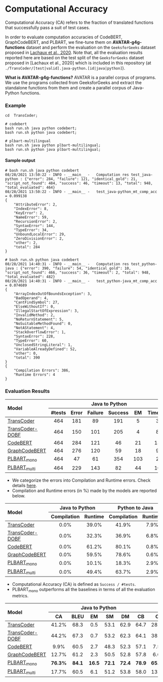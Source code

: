 # Computational Accuracy

Computational Accuracy (CA) refers to the fraction of translated functions that successfully pass a suit of test cases.

In order to evaluate computation accuracies of CodeBERT, GraphCodeBERT, and PLBART, we fine-tune them on 
**AVATAR-g4g-functions** dataset and perform the evaluation on the `GeeksforGeeks` dataset proposed in 
[Lachaux et al., 2020](https://arxiv.org/pdf/2006.03511.pdf). Note that, all the evaluation results reported here are 
based on the test split of the `GeeksforGeeks` dataset proposed in [Lachaux et al., 2020] which is included in this 
repository (at `./TransCoder/[test|valid].java-python.[id|java|python]`).

**What is AVATAR-g4g-functions?** AVATAR is a parallel corpus of programs. We use the programs collected from 
GeeksforGeeks and extract the standalone functions from them and create a parallel corpus of Java-Python functions.
 

### Example

```
cd  TransCoder;

# codebert
bash run.sh java python codebert;
bash run.sh python java codebert;

# plbart-multilingual
bash run.sh java python plbart-multilingual;
bash run.sh python java plbart-multilingual;
```

#### Sample output

```
# bash run.sh java python codebert
08/28/2021 13:50:22 - INFO - __main__ -   Computation res test_java-python : {"error": 284, "failure": 121, "identical_gold": 21, "script_not_found": 484, "success": 46, "timeout": 13, "total": 948, "total_evaluated": 464}
08/28/2021 13:50:22 - INFO - __main__ -   test_java-python_mt_comp_acc = 0.099138
{
    "AttributeError": 2,
    "IndexError": 8,
    "KeyError": 2,
    "NameError": 59,
    "RecursionError": 2,
    "SyntaxError": 144,
    "TypeError": 34,
    "UnboundLocalError": 29,
    "ZeroDivisionError": 2,
    "other": 2,
    "total": 284
}

# bash run.sh python java codebert
08/28/2021 14:40:31 - INFO - __main__ -   Computation res test_python-java : {"error": 390, "failure": 54, "identical_gold": 10, "script_not_found": 466, "success": 36, "timeout": 2, "total": 948, "total_evaluated": 482}
08/28/2021 14:40:31 - INFO - __main__ -   test_python-java_mt_comp_acc = 0.074689
{
    "ArrayIndexOutOfBoundsException": 3,
    "BadOperand": 4,
    "CantFindSymbol": 27,
    "ElseWithoutIf": 0,
    "IllegalStartOfExpression": 3,
    "InvalidMethod": 2,
    "NoReturnStatement": 5,
    "NoSuitableMethodFound": 0,
    "NotAStatement": 4,
    "StackOverflowError": 1,
    "SyntaxError": 228,
    "TypeError": 60,
    "UnclosedStringLiteral": 1,
    "VariableAlreadyDefined": 52,
    "other": 0,
    "total": 390
}
{
    "Compilation Errors": 386,
    "Runtime Errors": 4
}
```


### Evaluation Results

<table>
    <thead>
        <tr>
            <th rowspan=2 align ="left">Model</th>
            <th colspan=6 align ="center">Java to Python</th>
            <th colspan=6 align ="center">Python to Java</th>
        </tr>
        <tr>
            <th align ="center">#tests</th>
            <th align ="center">Error</th>
            <th align ="center">Failure</th>
            <th align ="center">Success</th>
            <th align ="center">EM</th>
            <th align ="center">Timeout</th>
            <th align ="center">#tests</th>
            <th align ="center">Error</th>
            <th align ="center">Failure</th>
            <th align ="center">Success</th>
            <th align ="center">EM</th>
            <th align ="center">Timeout</th>
        </tr>
    </thead>
    <tbody>
        <tr>
            <td><a href="https://arxiv.org/pdf/2006.03511.pdf" target="_blank">TransCoder</a></td>
            <td align ="center">464</td>
            <td align ="center">181</td>
            <td align ="center">89</td>
            <td align ="center">191</td>
            <td align ="center">5</td>
            <td align ="center">3</td>
            <td align ="center">482</td>
            <td align ="center">240</td>
            <td align ="center">97</td>
            <td align ="center">139</td>
            <td align ="center">0</td>
            <td align ="center">6</td>
        </tr>
        <tr>
            <td><a href="https://arxiv.org/pdf/2102.07492.pdf" target="_blank">TransCoder-DOBF</a></td>
            <td align ="center">464</td>
            <td align ="center">150</td>
            <td align ="center">101</td>
            <td align ="center">205</td>
            <td align ="center">4</td>
            <td align ="center">8</td>
            <td align ="center">482</td>
            <td align ="center">211</td>
            <td align ="center">83</td>
            <td align ="center">185</td>
            <td align ="center">1</td>
            <td align ="center">3</td>
        </tr>
        <tr>
            <td><a href="https://arxiv.org/pdf/2002.08155.pdf" target="_blank">CodeBERT</a></td>
            <td align ="center">464</td>
            <td align ="center">284</td>
            <td align ="center">121</td>
            <td align ="center">46</td>
            <td align ="center">21</td>
            <td align ="center">13</td>
            <td align ="center">482</td>
            <td align ="center">390</td>
            <td align ="center">54</td>
            <td align ="center">36</td>
            <td align ="center">10</td>
            <td align ="center">2</td>
        </tr>
        <tr>
            <td><a href="https://arxiv.org/pdf/2009.08366.pdf" target="_blank">GraphCodeBERT</a></td>
            <td align ="center">464</td>
            <td align ="center">276</td>
            <td align ="center">120</td>
            <td align ="center">59</td>
            <td align ="center">18</td>
            <td align ="center">9</td>
            <td align ="center">482</td>
            <td align ="center">382</td>
            <td align ="center">63</td>
            <td align ="center">32</td>
            <td align ="center">9</td>
            <td align ="center">5</td>
        </tr>
        <tr>
            <td><a href="https://arxiv.org/pdf/2103.06333.pdf" target="_blank">PLBART<sub>mono</sub></a></td>
            <td align ="center">464</td>
            <td align ="center">47</td>
            <td align ="center">61</td>
            <td align ="center">354</td>
            <td align ="center">103</td>
            <td align ="center">2</td>
            <td align ="center">482</td>
            <td align ="center">102</td>
            <td align ="center">60</td>
            <td align ="center">317</td>
            <td align ="center">103</td>
            <td align ="center">3</td>
        </tr>
        <tr>
            <td><a href="https://arxiv.org/pdf/2103.06333.pdf" target="_blank">PLBART<sub>multi</sub></a></td>
            <td align ="center">464</td>
            <td align ="center">229</td>
            <td align ="center">143</td>
            <td align ="center">82</td>
            <td align ="center">44</td>
            <td align ="center">10</td>
            <td align ="center">482</td>
            <td align ="center">321</td>
            <td align ="center">93</td>
            <td align ="center">66</td>
            <td align ="center">36</td>
            <td align ="center">2</td>
        </tr>
    </tbody>
</table>  

- We categorize the errors into Compilation and Runtime errors. Check details 
[here](https://github.com/wasiahmad/AVATAR/blob/main/evaluation/TransCoder/classify_errors.py).
- Compilation and Runtime errors (in %) made by the models are reported below.

<table>
    <thead>
        <tr>
            <th rowspan=2 align ="left">Model</th>
            <th colspan=2 align ="center">Java to Python</th>
            <th colspan=2 align ="center">Python to Java</th>
        </tr>
        <tr>
            <th align ="center">Compilation</th>
            <th align ="center">Runtime</th>
            <th align ="center">Compilation</th>
            <th align ="center">Runtime</th>
        </tr>
    </thead>
    <tbody>
        <tr>
            <td><a href="https://arxiv.org/pdf/2006.03511.pdf" target="_blank">TransCoder</a></td>
            <td align ="center">0.0%</td>
            <td align ="center">39.0%</td>
            <td align ="center">41.9%</td>
            <td align ="center">7.9%</td>
        </tr>
        <tr>
            <td><a href="https://arxiv.org/pdf/2102.07492.pdf" target="_blank">TransCoder-DOBF</a></td>
            <td align ="center">0.0%</td>
            <td align ="center">32.3%</td>
            <td align ="center">36.9%</td>
            <td align ="center">6.8%</td>
        </tr>
        <tr>
            <td><a href="https://arxiv.org/pdf/2002.08155.pdf" target="_blank">CodeBERT</a></td>
            <td align ="center">0.0%</td>
            <td align ="center">61.2%</td>
            <td align ="center">80.1%</td>
            <td align ="center">0.8%</td>
        </tr>
        <tr>
            <td><a href="https://arxiv.org/pdf/2009.08366.pdf" target="_blank">GraphCodeBERT</a></td>
            <td align ="center">0.0%</td>
            <td align ="center">59.5%</td>
            <td align ="center">78.6%</td>
            <td align ="center">0.6%</td>
        </tr>
        <tr>
            <td><a href="https://arxiv.org/pdf/2103.06333.pdf" target="_blank">PLBART<sub>mono</sub></a></td>
            <td align ="center">0.0%</td>
            <td align ="center">10.1%</td>
            <td align ="center">18.3%</td>
            <td align ="center">2.9%</td>
        </tr>
        <tr>
            <td><a href="https://arxiv.org/pdf/2103.06333.pdf" target="_blank">PLBART<sub>multi</sub></a></td>
            <td align ="center">0.0%</td>
            <td align ="center">49.4%</td>
            <td align ="center">63.7%</td>
            <td align ="center">2.9%</td>
        </tr>
    </tbody>
</table> 

- Computational Accuracy (CA) is defined as `Success / #tests`.
- PLBART<sub>mono</sub> outperforms all the baselines in terms of all the evaluation metrics.

<table>
    <thead>
        <tr>
            <th rowspan=2 align ="left">Model</th>
            <th colspan=6 align ="center">Java to Python</th>
            <th colspan=6 align ="center">Python to Java</th>
        </tr>
        <tr>
            <th align ="center">CA</th>
            <th align ="center">BLEU</th>
            <th align ="center">EM</th>
            <th align ="center">SM</th>
            <th align ="center">DM</th>
            <th align ="center">CB</th>
            <th align ="center">CA</th>
            <th align ="center">BLEU</th>
            <th align ="center">EM</th>
            <th align ="center">SM</th>
            <th align ="center">DM</th>
            <th align ="center">CB</th>
        </tr>
    </thead>
    <tbody>
        <tr>
            <td><a href="https://arxiv.org/pdf/2006.03511.pdf" target="_blank">TransCoder</a></td>
            <td align ="center">41.2%</td>
            <td align ="center">68.3</td>
            <td align ="center">0.5</td>
            <td align ="center">53.1</td>
            <td align ="center">62.9</td>
            <td align ="center">64.7</td>
            <td align ="center">28.8%</td>
            <td align ="center">55.5</td>
            <td align ="center">0.0</td>
            <td align ="center">61.3</td>
            <td align ="center">60.5</td>
            <td align ="center">62.1</td>
        </tr>
        <tr>
            <td><a href="https://arxiv.org/pdf/2102.07492.pdf" target="_blank">TransCoder-DOBF</a></td>
            <td align ="center">44.2%</td>
            <td align ="center">67.3</td>
            <td align ="center">0.7</td>
            <td align ="center">53.2</td>
            <td align ="center">62.3</td>
            <td align ="center">64.1</td>
            <td align ="center">38.4%</td>
            <td align ="center">63.6</td>
            <td align ="center">70.6</td>
            <td align ="center">61.4</td>
            <td align ="center">60.1</td>
            <td align ="center">63.9</td>
        </tr>
        <tr>
            <td><a href="https://arxiv.org/pdf/2002.08155.pdf" target="_blank">CodeBERT</a></td>
            <td align ="center">9.9%</td>
            <td align ="center">60.5</td>
            <td align ="center">2.7</td>
            <td align ="center">48.3</td>
            <td align ="center">52.3</td>
            <td align ="center">57.1</td>
            <td align ="center">7.5%</td>
            <td align ="center">57.0</td>
            <td align ="center">1.3</td>
            <td align ="center">59.3</td>
            <td align ="center">30.2</td>
            <td align ="center">51.0</td>
        </tr>
        <tr>
            <td><a href="https://arxiv.org/pdf/2009.08366.pdf" target="_blank">GraphCodeBERT</a></td>
            <td align ="center">12.7%</td>
            <td align ="center">61.2</td>
            <td align ="center">2.3</td>
            <td align ="center">50.5</td>
            <td align ="center">52.8</td>
            <td align ="center">57.8</td>
            <td align ="center">6.6%</td>
            <td align ="center">55.3</td>
            <td align ="center">1.2</td>
            <td align ="center">58.6</td>
            <td align ="center">31.7</td>
            <td align ="center">50.5</td>
        </tr>
        <tr>
            <td><a href="https://arxiv.org/pdf/2103.06333.pdf" target="_blank">PLBART<sub>mono</sub></a></td>
            <td align ="center"><b>76.3%</b></td>
            <td align ="center"><b>84.1</b></td>
            <td align ="center"><b>16.5</b></td>
            <td align ="center"><b>72.1</b></td>
            <td align ="center"><b>72.4</b></td>
            <td align ="center"><b>78.9</b></td>
            <td align ="center"><b>65.8%</b></td>
            <td align ="center"><b>82.9</b></td>
            <td align ="center"><b>14.5</b></td>
            <td align ="center"><b>81.2</b></td>
            <td align ="center"><b>73.2</b></td>
            <td align ="center"><b>80.1</b></td>
        </tr>
        <tr>
            <td><a href="https://arxiv.org/pdf/2103.06333.pdf" target="_blank">PLBART<sub>multi</sub></a></td>
            <td align ="center">17.7%</td>
            <td align ="center">60.5</td>
            <td align ="center">6.1</td>
            <td align ="center">51.2</td>
            <td align ="center">53.8</td>
            <td align ="center">58.0</td>
            <td align ="center">13.7%</td>
            <td align ="center">59.4</td>
            <td align ="center">4.8</td>
            <td align ="center">63.1</td>
            <td align ="center">41.3</td>
            <td align ="center">55.9</td>
        </tr>
    </tbody>
</table> 
